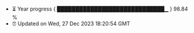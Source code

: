 - ⏳ Year progress { █████████████████████████████▁ } 98.84 %
- ⏰ Updated on Wed, 27 Dec 2023 18:20:54 GMT

